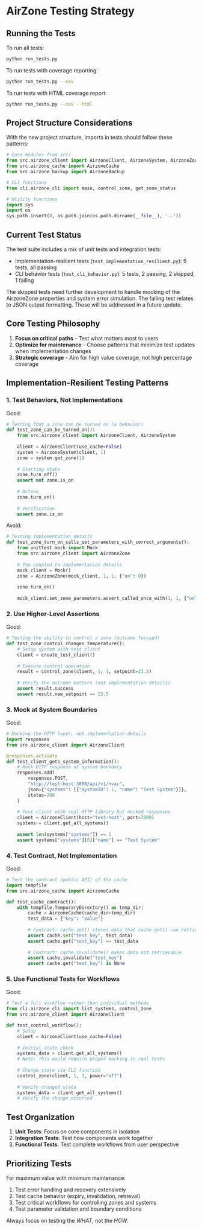 # AirZone Testing Strategy

## Running the Tests

To run all tests:

```bash
python run_tests.py
```

To run tests with coverage reporting:

```bash
python run_tests.py --cov
```

To run tests with HTML coverage report:

```bash
python run_tests.py --cov --html
```

## Project Structure Considerations

With the new project structure, imports in tests should follow these patterns:

```python
# Core modules from src/
from src.airzone_client import AirzoneClient, AirzoneSystem, AirzoneZone
from src.airzone_cache import AirzoneCache
from src.airzone_backup import AirzoneBackup

# CLI functions
from cli.airzone_cli import main, control_zone, get_zone_status

# Utility functions
import sys
import os
sys.path.insert(0, os.path.join(os.path.dirname(__file__), '..'))
```

## Current Test Status

The test suite includes a mix of unit tests and integration tests:

- Implementation-resilient tests (`test_implementation_resilient.py`): 5 tests, all passing
- CLI behavior tests (`test_cli_behavior.py`): 5 tests, 2 passing, 2 skipped, 1 failing

The skipped tests need further development to handle mocking of the AirzoneZone properties and system error simulation. The failing test relates to JSON output formatting. These will be addressed in a future update.

## Core Testing Philosophy

1. **Focus on critical paths** - Test what matters most to users
2. **Optimize for maintenance** - Choose patterns that minimize test updates when implementation changes
3. **Strategic coverage** - Aim for high value coverage, not high percentage coverage

## Implementation-Resilient Testing Patterns

### 1. Test Behaviors, Not Implementations

Good:
```python
# Testing that a zone can be turned on (a behavior)
def test_zone_can_be_turned_on():
    from src.airzone_client import AirzoneClient, AirzoneSystem
    
    client = AirzoneClient(use_cache=False)
    system = AirzoneSystem(client, 1)
    zone = system.get_zone(1)
    
    # Starting state
    zone.turn_off()
    assert not zone.is_on
    
    # Action
    zone.turn_on()
    
    # Verification
    assert zone.is_on
```

Avoid:
```python
# Testing implementation details
def test_zone_turn_on_calls_set_parameters_with_correct_arguments():
    from unittest.mock import Mock
    from src.airzone_client import AirzoneZone
    
    # Too coupled to implementation details
    mock_client = Mock()
    zone = AirzoneZone(mock_client, 1, 1, {"on": 0})
    
    zone.turn_on()
    
    mock_client.set_zone_parameters.assert_called_once_with(1, 1, {"on": 1})
```

### 2. Use Higher-Level Assertions

Good:
```python
# Testing the ability to control a zone (outcome focused)
def test_zone_control_changes_temperature():
    # Setup system with test client
    client = create_test_client()
    
    # Execute control operation
    result = control_zone(client, 1, 1, setpoint=23.5)
    
    # Verify the outcome matters (not implementation details)
    assert result.success
    assert result.new_setpoint == 23.5
```

### 3. Mock at System Boundaries

Good:
```python
# Mocking the HTTP layer, not implementation details
import responses
from src.airzone_client import AirzoneClient

@responses.activate
def test_client_gets_system_information():
    # Mock HTTP response at system boundary
    responses.add(
        responses.POST, 
        "http://test-host:3000/api/v1/hvac",
        json={"systems": [{"systemID": 1, "name": "Test System"}]}, 
        status=200
    )
    
    # Test client with real HTTP library but mocked responses
    client = AirzoneClient(host="test-host", port=3000)
    systems = client.get_all_systems()
    
    assert len(systems["systems"]) == 1
    assert systems["systems"][0]["name"] == "Test System"
```

### 4. Test Contract, Not Implementation

Good:
```python
# Test the contract (public API) of the cache
import tempfile
from src.airzone_cache import AirzoneCache

def test_cache_contract():
    with tempfile.TemporaryDirectory() as temp_dir:
        cache = AirzoneCache(cache_dir=temp_dir)
        test_data = {"key": "value"}
        
        # Contract: cache.set() stores data that cache.get() can retrieve
        assert cache.set("test_key", test_data)
        assert cache.get("test_key") == test_data
        
        # Contract: cache.invalidate() makes data not retrievable
        assert cache.invalidate("test_key")
        assert cache.get("test_key") is None
```

### 5. Use Functional Tests for Workflows

Good:
```python
# Test a full workflow rather than individual methods
from cli.airzone_cli import list_systems, control_zone
from src.airzone_client import AirzoneClient

def test_control_workflow():
    # Setup
    client = AirzoneClient(use_cache=False)
    
    # Initial state check
    systems_data = client.get_all_systems()
    # Note: This would require proper mocking in real tests
    
    # Change state via CLI function
    control_zone(client, 1, 1, power="off")
    
    # Verify changed state
    systems_data = client.get_all_systems()
    # Verify the change occurred
```

## Test Organization

1. **Unit Tests**: Focus on core components in isolation
2. **Integration Tests**: Test how components work together
3. **Functional Tests**: Test complete workflows from user perspective

## Prioritizing Tests

For maximum value with minimum maintenance:

1. Test error handling and recovery extensively
2. Test cache behavior (expiry, invalidation, retrieval)
3. Test critical workflows for controlling zones and systems
4. Test parameter validation and boundary conditions

Always focus on testing the *WHAT*, not the *HOW*.